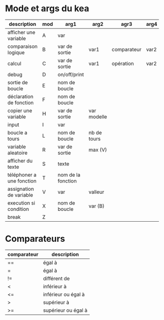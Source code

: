 # Mode et args du kea

| description                | mod | arg1               | arg2        | agr3        | arg4 |
|----------------------------|-----|--------------------|-------------|-------------|------|
| afficher une variable      | A   | var                |             |             |      |
| comparaison logique        | B   | var de sortie      | var1        | comparateur | var2 |
| calcul                     | C   | var de sortie      | var1        | opération   | var2 |
| debug                      | D   | on/off/print       |             |             |      |
| sortie de boucle           | E   | nom de boucle      |             |             |      |
| déclaration de fonction    | F   | nom de boucle      |             |             |      |
| copier une variable        | H   | var de sortie      | var modelle |             |      |
| input                      | I   | var                |             |             |      |
| boucle a tours             | L   | nom de boucle      | nb de tours |             |      |
| variable aleatoire         | R   | var de sortie      | max (V)     |             |      |
| afficher du texte          | S   | texte              |             |             |      |
| téléphoner a une fonction  | T   | nom de la fonction |             |             |      |
| assignation de variable    | V   | var                | valleur     |             |      |
| execution si condition     | X   | nom de boucle      | var (B)     |             |      |
| break                      | Z   |                    |             |             |      |

# Comparateurs

| comparateur | description         |
|------------|----------------------|
| ==         | égal à               |
| =          | égal à               |
| !=         | différent de         |
| <          | inférieur à          |
| <=         | inférieur ou égal à  |
| >          | supérieur à          |
| >=         | supérieur ou égal à  |